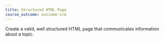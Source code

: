 ```yaml
---
title: Structured HTML Page
course_outcome: outcome-scm
---
```


Create a valid, well structured HTML page that communicates information about a topic.
